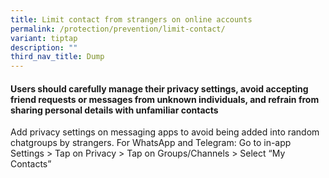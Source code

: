 ```yaml
---
title: Limit contact from strangers on online accounts
permalink: /protection/prevention/limit-contact/
variant: tiptap
description: ""
third_nav_title: Dump
---
```

<h4>Users should carefully manage their privacy settings, avoid accepting friend requests or messages from unknown individuals, and refrain from sharing personal details with unfamiliar contacts</h4>
<p>Add privacy settings on messaging apps to avoid being added into random
chatgroups by strangers. For WhatsApp and Telegram: Go to in-app Settings
&gt; Tap on Privacy &gt; Tap on Groups/Channels &gt; Select “My Contacts”</p>